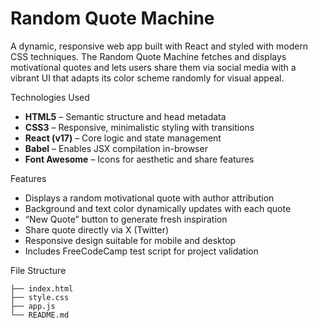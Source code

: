 # Random Quote Machine


A dynamic, responsive web app built with React and styled with modern CSS techniques. The Random Quote Machine fetches and displays motivational quotes and lets users share them via social media with a vibrant UI that adapts its color scheme randomly for visual appeal.


Technologies Used
- **HTML5** – Semantic structure and head metadata
- **CSS3** – Responsive, minimalistic styling with transitions
- **React (v17)** – Core logic and state management
- **Babel** – Enables JSX compilation in-browser
- **Font Awesome** – Icons for aesthetic and share features


Features
- Displays a random motivational quote with author attribution  
- Background and text color dynamically updates with each quote  
- “New Quote” button to generate fresh inspiration  
- Share quote directly via X (Twitter)  
- Responsive design suitable for mobile and desktop  
- Includes FreeCodeCamp test script for project validation

File Structure
```
├── index.html
├── style.css
├── app.js  
└── README.md   
```